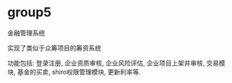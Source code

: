 # group5
金融管理系统

实现了类似于众筹项目的筹资系统

功能包括: 登录注册, 企业资质审核, 企业风险评估, 企业项目上架并审核, 交易模块,
基金的买卖, shiro权限管理模块, 更新利率等. 

